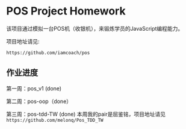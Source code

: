 # POS Project Homework

该项目通过模拟一台POS机（收银机），来锻炼学员的JavaScript编程能力。

项目地址请见:

  ```
  https://github.com/iamcoach/pos
  ```
## 作业进度

第一周：pos_v1 (done)

第二周：pos-oop（done）

第三周：pos-tdd-TW (done)
	本周我的pair是屈鉴铭，项目地址请见
	`https://github.com/melonq/Pos_TDD_TW`

